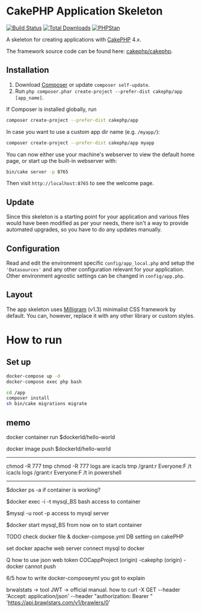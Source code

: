 # CakePHP Application Skeleton

[![Build Status](https://img.shields.io/github/workflow/status/cakephp/app/CakePHP%20App%20CI/master?style=flat-square)](https://github.com/cakephp/app/actions)
[![Total Downloads](https://img.shields.io/packagist/dt/cakephp/app.svg?style=flat-square)](https://packagist.org/packages/cakephp/app)
[![PHPStan](https://img.shields.io/badge/PHPStan-level%207-brightgreen.svg?style=flat-square)](https://github.com/phpstan/phpstan)

A skeleton for creating applications with [CakePHP](https://cakephp.org) 4.x.

The framework source code can be found here: [cakephp/cakephp](https://github.com/cakephp/cakephp).

## Installation

1. Download [Composer](https://getcomposer.org/doc/00-intro.md) or update `composer self-update`.
2. Run `php composer.phar create-project --prefer-dist cakephp/app [app_name]`.

If Composer is installed globally, run

```bash
composer create-project --prefer-dist cakephp/app
```

In case you want to use a custom app dir name (e.g. `/myapp/`):

```bash
composer create-project --prefer-dist cakephp/app myapp
```

You can now either use your machine's webserver to view the default home page, or start
up the built-in webserver with:

```bash
bin/cake server -p 8765
```

Then visit `http://localhost:8765` to see the welcome page.

## Update

Since this skeleton is a starting point for your application and various files
would have been modified as per your needs, there isn't a way to provide
automated upgrades, so you have to do any updates manually.

## Configuration

Read and edit the environment specific `config/app_local.php` and setup the 
`'Datasources'` and any other configuration relevant for your application.
Other environment agnostic settings can be changed in `config/app.php`.

## Layout

The app skeleton uses [Milligram](https://milligram.io/) (v1.3) minimalist CSS
framework by default. You can, however, replace it with any other library or
custom styles.
# How to run
## Set up

```bash
docker-compose up -d
docker-compose exec php bash

cd /app
composer install
sh bin/cake migrations migrate
```

## memo

docker container run $dockerId/hello-world

docker image push $dockerId/hello-world

****
chmod -R 777 tmp
chmod -R 777 logs
are 
 icacls tmp /grant:r Everyone:F /t
 icacls logs /grant:r Everyone:F /t
in powershell

****
$docker ps -a
if container is working?

$docker exec -i -t mysql_BS bash
access to container

$mysql -u root -p 
access to mysql server

$docker start mysql_BS
from now on to start container

TODO
check docker file &
docker-compose.yml
DB setting on cakePHP

set docker apache web server
connect mysql to docker


Q
how to use json web token
COCappProject (origin)
-cakephp (origin)
-docker
cannot push

6/5
how to write docker-composeyml 
you got to explain 

brwalstats -> tool
 JWT ->  official manual.
 how to
curl -X GET --header 'Accept: application/json' --header "authorization: Bearer <API token>" 'https://api.brawlstars.com/v1/brawlers/0'